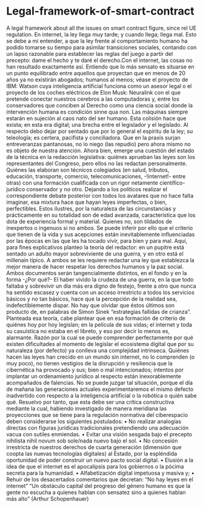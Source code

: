 # Legal-framework-of-smart-contract
A legal framework about all the issues on smart contract figure, since rel UE regulation.
En internet, la ley llega muy tarde; y cuando llega; llega mal. Esto se debe a mi entender, a
que la ley frente al comportamiento humano ha podido tomarse su tiempo para asimilar
transiciones sociales, contando con un lapso razonable para establecer las reglas del juego
a partir del precepto: dame el hecho y te daré el derecho.Con el internet, las cosas no han
resultado exactamente así.
Entiendo que lo más sensato es situarse en un punto equilibrado entre aquellos que
proyectan que en menos de 20 años ya no existirán abogados; humanos al menos; véase el
proyecto de IBM: Watson cuya inteligencia artificial funciona como un asesor legal o el
proyecto de los coches eléctricos de Elon Musk: Neuralink con el que pretende conectar
nuestros cerebros a las computadoras y, entre los conservadores que conciben al Derecho
como una ciencia social donde la intervención humana es condición sinne qua non.
Las máquinas siempre estarán en sujeción al caos nato del ser humano.
Esta colisión hace que exista; en esta era digital; una brecha entre el legislador y el
legislado. Al respecto debo dejar por sentado que por lo general el espíritu de la ley; su
teleología; es certera, pacifista y conciliadora. Que en la praxis surjan entreveranzas
pantanosas, no lo niego (las repudio) pero ahora mismo no es objeto de nuestra atención.
Ahora bien, emerge una cuestión del estado de la técnica en la redacción legislativa:
quiénes aprueban las leyes son los representantes del Congreso, pero ellos no las redactan
personalmente. Quiénes las elaboran son técnicos colegiados (en salud, tributos,
educación, transporte, comercio, telecomunicaciones, -!internet!- entre otras) con una
formación cualificada con un rigor netamente científico-jurídico conservador y no otro.
Dejando a los políticos realizar el correspondiente debate posterior con todos los avatares que no hace falta imaginar, esa mixtura hace que hayan leyes imperfectas, o bien,
perfectibles.
Estos ilustres, por la naturaleza de las circunstancias y prácticamente en su totalidad son
de edad avanzada, característica que los dota de experiencia formal y material. Quienes
no, son tildados de inexpertos o ingenuos si no ambos.
Se puede inferir por ello que el criterio que tienen de la vida y sus acepciones están
inevitablemente influenciadas por las épocas en las que les ha tocado vivir, para bien y
para mal. Aquí, para fines explicativos planteo la teoría del redactor: en un pupitre está sentado
un adulto mayor sobreviviente de una guerra, y en otro está el millenain típico. A ambos se les
requiere redactar una ley que establezca la mejor manera de hacer respetar los derechos humanos y
la paz social. Ambos documentos serán tangencialmente distintos, en el fondo y en la forma -¿Por
qué?- El haber vivido la crudeza de una guerra, en la que todo faltaba y sobrevivir un día más era
digno de festejo, frente a otro que nunca ha sentido escasez y cuenta con un acceso irrestricto a todos
los servicios básicos y no tan básicos, hace que la percepción de la realidad sea, indefectiblemente
dispar. No hay que olvidar que éstos últimos son producto de, en palabras de Simon Sinek
“estrategias fallidas de crianza”.
Planteada esa teoría, cabe plantear que en esa formación de criterio de quiénes hoy por
hoy legislan; en la película de sus vidas; el internet y toda su casuística no estaba en el
libreto, y eso por decir lo menos es, alarmante.
Razón por la cual se puede comprender perfectamente por qué existen dificultades al
momento de legislar el ecosistema digital que por su naturaleza (por defecto) ya conlleva
una complejidad intrínseca. Quiénes hacen las leyes han crecido en un mundo sin internet,
no lo comprenden (o muy poco), no tienen vestigios de la disrupción y resiliencia que la
cibernética ha provocado y sus; bien o mal intencionados; intentos por implantar un
ordenamiento jurídico al respecto están inexorablemente acompañados de falencias. No se
puede juzgar tal situación, porque el día de mañana las generaciones actuales
experimentaremos el mismo defecto inadvertido con respecto a la inteligencia artificial o la
robótica o quién sabe qué.
Resuelvo por tanto, que esta debe ser una crítica constructiva mediante la cual, habiendo
investigado de manera meridiana las proyecciones que se tiene para la regulación
normativa del ciberespacio deben considerarse los siguientes postulados:
• No realizar analogías directas con figuras jurídicas tradicionales pretendiendo una
adecuación vacua con sutiles enmiendas.
• Evitar una visión sesgada bajo el precepto nihilista nihil novum sob sole/nada nuevo
bajo el sol.
• No concesión irrestricta de nuestros derechos de cuarta generación (dimensión que
coopta las nuevas tecnologías digitales) al Estado, por la espléndida oportunidad de
poder construir un nuevo pacto social digital.
• Elusión a la idea de que el internet es el apocalipsis para los gobiernos o la pócima
secreta para la humanidad.
• Alfabetización digital impetuosa y masiva y;
• Rehuir de los desacertados comentarios que decretan: “No hay leyes en el internet”
“Un obstáculo capital del progreso del género humano es que la gente no escucha a quienes hablan
con sensatez sino a quienes hablan más alto” (Arthur Schopenhauer)
